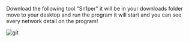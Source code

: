 Download the following tool "Sn1per" it will be in your downloads folder move to
your desktop and run the program it will start and you can see every network
detail on the program!



      
![git](https://github.com/user-attachments/assets/485faa71-0b0d-4ac4-b98d-8913d3cc2932)


